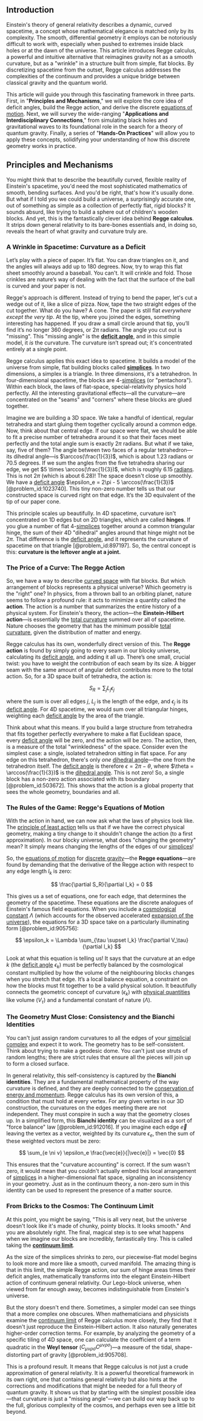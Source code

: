 ## Introduction
Einstein's theory of general relativity describes a dynamic, curved spacetime, a concept whose mathematical elegance is matched only by its complexity. The smooth, differential geometry it employs can be notoriously difficult to work with, especially when pushed to extremes inside black holes or at the dawn of the universe. This article introduces Regge calculus, a powerful and intuitive alternative that reimagines gravity not as a smooth curvature, but as a "wrinkle" in a structure built from simple, flat blocks. By discretizing spacetime from the outset, Regge calculus addresses the complexities of the continuum and provides a unique bridge between classical gravity and the quantum world.

This article will guide you through this fascinating framework in three parts. First, in "**Principles and Mechanisms**," we will explore the core idea of deficit angles, build the Regge action, and derive the discrete [equations of motion](@article_id:170226). Next, we will survey the wide-ranging "**Applications and Interdisciplinary Connections**," from simulating black holes and gravitational waves to its foundational role in the search for a theory of quantum gravity. Finally, a series of "**Hands-On Practices**" will allow you to apply these concepts, solidifying your understanding of how this discrete geometry works in practice.

## Principles and Mechanisms

You might think that to describe the beautifully curved, flexible reality of Einstein's spacetime, you'd need the most sophisticated mathematics of smooth, bending surfaces. And you'd be right, that's how it's usually done. But what if I told you we could build a universe, a surprisingly accurate one, out of something as simple as a collection of perfectly flat, rigid blocks? It sounds absurd, like trying to build a sphere out of children's wooden blocks. And yet, this is the fantastically clever idea behind **Regge calculus**. It strips down general relativity to its bare-bones essentials and, in doing so, reveals the heart of what gravity and curvature truly are.

### A Wrinkle in Spacetime: Curvature as a Deficit

Let’s play with a piece of paper. It’s flat. You can draw triangles on it, and the angles will always add up to $180$ degrees. Now, try to wrap this flat sheet smoothly around a baseball. You can't. It will crinkle and fold. Those crinkles are nature’s way of dealing with the fact that the surface of the ball is curved and your paper is not.

Regge's approach is different. Instead of trying to bend the paper, let's cut a wedge out of it, like a slice of pizza. Now, tape the two straight edges of the cut together. What do you have? A cone. The paper is still flat *everywhere except the very tip*. At the tip, where you joined the edges, something interesting has happened. If you draw a small circle around that tip, you’ll find it’s no longer $360$ degrees, or $2\pi$ radians. The angle you cut out is "missing". This "missing angle" is the **[deficit angle](@article_id:181572)**, and in this simple model, it *is* the curvature. The curvature isn’t spread out; it's concentrated entirely at a single point.

Regge calculus applies this exact idea to spacetime. It builds a model of the universe from simple, flat building blocks called **[simplices](@article_id:264387)**. In two dimensions, a simplex is a triangle. In three dimensions, it's a tetrahedron. In four-dimensional spacetime, the blocks are 4-[simplices](@article_id:264387) (or "pentachora"). Within each block, the laws of flat-space, special-relativity physics hold perfectly. All the interesting gravitational effects—all the curvature—are concentrated on the "seams" and "corners" where these blocks are glued together.

Imagine we are building a 3D space. We take a handful of identical, regular tetrahedra and start gluing them together cyclically around a common edge. Now, think about that central edge. If our space were flat, we should be able to fit a precise number of tetrahedra around it so that their faces meet perfectly and the total angle sum is exactly $2\pi$ radians. But what if we take, say, five of them? The angle between two faces of a regular tetrahedron—its dihedral angle—is $\arccos(\frac{1}{3})$, which is about $1.23$ radians or $70.5$ degrees. If we sum the angles from the five tetrahedra sharing our edge, we get $5 \times \arccos(\frac{1}{3})$, which is roughly $6.15$ [radians](@article_id:171199). This is not $2\pi$ (which is about $6.28$)! The space doesn't close up smoothly. We have a [deficit angle](@article_id:181572) $\epsilon_e = 2\pi - 5 \arccos(\frac{1}{3})$ [@problem_id:1023740]. This tiny non-zero number tells us that our constructed space is curved right on that edge. It’s the 3D equivalent of the tip of our paper cone.

This principle scales up beautifully. In 4D spacetime, curvature isn't concentrated on 1D edges but on 2D triangles, which are called **hinges**. If you glue a number of flat 4-[simplices](@article_id:264387) together around a common triangular hinge, the sum of their 4D "dihedral" angles around that hinge might not be $2\pi$. That difference is the [deficit angle](@article_id:181572), and it represents the curvature of spacetime on that triangle [@problem_id:897197]. So, the central concept is this: **curvature is the leftover angle at a joint.**

### The Price of a Curve: The Regge Action

So, we have a way to describe [curved space](@article_id:157539) with flat blocks. But which arrangement of blocks represents a physical universe? Which geometry is the "right" one? In physics, from a thrown ball to an orbiting planet, nature seems to follow a profound rule: it acts to minimize a quantity called the **action**. The action is a number that summarizes the entire history of a physical system. For Einstein's theory, the action—the **Einstein-Hilbert action**—is essentially the [total curvature](@article_id:157111) summed over all of spacetime. Nature chooses the geometry that has the minimum possible [total curvature](@article_id:157111), given the distribution of matter and energy.

Regge calculus has its own, wonderfully direct version of this. The **Regge action** is found by simply going to every seam in our blocky universe, calculating its [deficit angle](@article_id:181572), and adding it all up. There’s one small, crucial twist: you have to weight the contribution of each seam by its size. A bigger seam with the same amount of angular deficit contributes more to the total action. So, for a 3D space built of tetrahedra, the action is:

$$ S_R = \sum_{j} L_j \epsilon_j $$

where the sum is over all edges $j$, $L_j$ is the length of the edge, and $\epsilon_j$ is its [deficit angle](@article_id:181572). For 4D spacetime, we would sum over all triangular hinges, weighting each [deficit angle](@article_id:181572) by the area of the triangle.

Think about what this means. If you build a large structure from tetrahedra that fits together perfectly everywhere to make a flat Euclidean space, every [deficit angle](@article_id:181572) will be zero, and the action will be zero. The action, then, is a measure of the total "wrinkledness" of the space. Consider even the simplest case: a single, isolated tetrahedron sitting in flat space. For any edge on this tetrahedron, there's only *one* [dihedral angle](@article_id:175895)—the one from the tetrahedron itself. The [deficit angle](@article_id:181572) is therefore $\epsilon = 2\pi - \theta$, where $\theta = \arccos(\frac{1}{3})$ is the [dihedral angle](@article_id:175895). This is not zero! So, a single block has a non-zero action associated with its boundary [@problem_id:503672]. This shows that the action is a global property that sees the whole geometry, boundaries and all.

### The Rules of the Game: Regge's Equations of Motion

With the action in hand, we can now ask what the laws of physics look like. The [principle of least action](@article_id:138427) tells us that if we have the correct physical geometry, making a tiny change to it shouldn't change the action (to a first approximation). In our blocky universe, what does "changing the geometry" mean? It simply means changing the lengths of the edges of our [simplices](@article_id:264387)!

So, the [equations of motion](@article_id:170226) for [discrete gravity](@article_id:197748)—the **Regge equations**—are found by demanding that the derivative of the Regge action with respect to any edge length $l_k$ is zero:

$$ \frac{\partial S_R}{\partial l_k} = 0 $$

This gives us a set of equations, one for each edge, that determines the geometry of the spacetime. These equations are the discrete analogues of Einstein's famous field equations. When you include a [cosmological constant](@article_id:158803) $\Lambda$ (which accounts for the observed accelerated [expansion of the universe](@article_id:159987)), the equations for a 3D space take on a particularly illuminating form [@problem_id:905756]:

$$ \epsilon_k = \Lambda \sum_{\tau \supset l_k} \frac{\partial V_\tau}{\partial l_k} $$

Look at what this equation is telling us! It says that the curvature at an edge $k$ (the [deficit angle](@article_id:181572) $\epsilon_k$) must be perfectly balanced by the cosmological constant multiplied by how the volume of the neighbouring blocks changes when you stretch that edge. It’s a local balance equation, a constraint on how the blocks must fit together to be a valid physical solution. It beautifully connects the geometric concept of curvature ($\epsilon_k$) with [physical quantities](@article_id:176901) like volume ($V_\tau$) and a fundamental constant of nature ($\Lambda$).

### The Geometry Must Close: Consistency and the Bianchi Identities

You can't just assign random curvatures to all the edges of your [simplicial complex](@article_id:158000) and expect it to work. The geometry has to be self-consistent. Think about trying to make a geodesic dome. You can't just use struts of random lengths; there are strict rules that ensure all the pieces will join up to form a closed surface.

In general relativity, this self-consistency is captured by the **Bianchi identities**. They are a fundamental mathematical property of the way curvature is defined, and they are deeply connected to the [conservation of energy and momentum](@article_id:192550). Regge calculus has its own version of this, a condition that must hold at every vertex. For any given vertex in our 3D construction, the curvatures on the edges meeting there are not independent. They must conspire in such a way that the geometry closes up. In a simplified form, this **Bianchi identity** can be visualized as a sort of "force balance" law [@problem_id:912016]. If you imagine each edge $\vec{e}$ leaving the vertex as a vector, weighted by its curvature $\epsilon_e$, then the sum of these weighted vectors must be zero:

$$ \sum_{e \ni v} \epsilon_e \frac{\vec{e}}{|\vec{e}|} = \vec{0} $$

This ensures that the "curvature accounting" is correct. If the sum wasn't zero, it would mean that you couldn't actually embed this local arrangement of [simplices](@article_id:264387) in a higher-dimensional flat space, signaling an inconsistency in your geometry. Just as in the continuum theory, a non-zero sum in this identity can be used to represent the presence of a matter source.

### From Bricks to the Cosmos: The Continuum Limit

At this point, you might be saying, "This is all very neat, but the universe doesn't look like it's made of chunky, pointy blocks. It looks smooth." And you are absolutely right. The final, magical step is to see what happens when we imagine our blocks are incredibly, fantastically tiny. This is called taking the **[continuum limit](@article_id:162286)**.

As the size of the simplices shrinks to zero, our piecewise-flat model begins to look more and more like a smooth, curved manifold. The amazing thing is that in this limit, the simple Regge action, our sum of hinge areas times their deficit angles, mathematically transforms into the elegant Einstein-Hilbert action of continuum general relativity. Our Lego-block universe, when viewed from far enough away, becomes indistinguishable from Einstein's universe.

But the story doesn't end there. Sometimes, a simpler model can see things that a more complex one obscures. When mathematicians and physicists examine the [continuum limit](@article_id:162286) of Regge calculus more closely, they find that it doesn't just reproduce the Einstein-Hilbert action. It also naturally generates higher-order correction terms. For example, by analyzing the geometry of a specific tiling of 4D space, one can calculate the coefficient of a term quadratic in the **Weyl tensor** ($C_{\mu\nu\rho\sigma}C^{\mu\nu\rho\sigma}$)—a measure of the tidal, shape-distorting part of gravity [@problem_id:905708].

This is a profound result. It means that Regge calculus is not just a crude approximation of general relativity. It is a powerful theoretical framework in its own right, one that contains general relativity but also hints at the corrections and modifications that might be needed for a full theory of quantum gravity. It shows us that by starting with the simplest possible idea—that curvature is just a "missing angle"—we can build our way back up to the full, glorious complexity of the cosmos, and perhaps even see a little bit beyond.